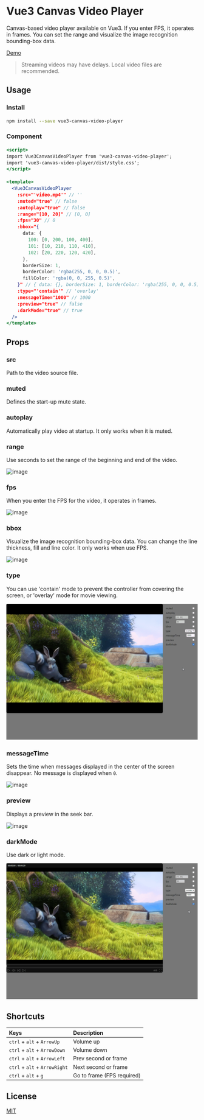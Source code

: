 # Vue3 Canvas Video Player

Canvas-based video player available on Vue3. If you enter FPS, it operates in frames. You can set the range and visualize the image recognition bounding-box data.

[Demo](https://stackblitz.com/edit/vue3-canvas-video-player?file=src/App.vue)

> Streaming videos may have delays. Local video files are recommended.

## Usage

### Install

```bash
npm install --save vue3-canvas-video-player
```

### Component

```jsx
<script>
import Vue3CanvasVideoPlayer from 'vue3-canvas-video-player';
import 'vue3-canvas-video-player/dist/style.css';
</script>

<template>
  <Vue3CanvasVideoPlayer
    :src="'video.mp4'" // ''
    :muted="true" // false
    :autoplay="true" // false
    :range="[10, 20]" // [0, 0]
    :fps="30" // 0
    :bbox="{
      data: {
        100: [0, 200, 100, 400],
        101: [10, 210, 110, 410],
        102: [20, 220, 120, 420],
      },
      borderSize: 1,
      borderColor: 'rgba(255, 0, 0, 0.5)',
      fillColor: 'rgba(0, 0, 255, 0.5)',
    }" // { data: {}, borderSize: 1, borderColor: 'rgba(255, 0, 0, 0.5)', fillColor: 'rgba(0, 0, 255, 0.5)' }; } }
    :type="'contain'" // 'overlay'
    :messageTime="1000" // 1000
    :preview="true" // false
    :darkMode="true" // true
  />
</template>
```

## Props

### src

Path to the video source file.

### muted

Defines the start-up mute state.

### autoplay

Automatically play video at startup. It only works when it is muted.

### range

Use seconds to set the range of the beginning and end of the video.

![image](https://github.com/GronkOut/vue3-canvas-video-player/raw/main/public/range.gif)

### fps

When you enter the FPS for the video, it operates in frames.

![image](https://github.com/GronkOut/vue3-canvas-video-player/raw/main/public/fps.gif)

### bbox

Visualize the image recognition bounding-box data. You can change the line thickness, fill and line color. It only works when use FPS.

![image](https://github.com/GronkOut/vue3-canvas-video-player/raw/main/public/bbox.gif)

### type

You can use 'contain' mode to prevent the controller from covering the screen, or 'overlay' mode for movie viewing.

![image](https://github.com/GronkOut/vue3-canvas-video-player/raw/main/public/type.gif)

### messageTime

Sets the time when messages displayed in the center of the screen disappear. No message is displayed when `0`.

![image](https://github.com/GronkOut/vue3-canvas-video-player/raw/main/public/messageTime.gif)

### preview

Displays a preview in the seek bar.

![image](https://github.com/GronkOut/vue3-canvas-video-player/raw/main/public/preview.gif)

### darkMode

Use dark or light mode.

![image](https://github.com/GronkOut/vue3-canvas-video-player/raw/main/public/darkMode.gif)

## Shortcuts

Keys | Description
:- | :-
`ctrl` + `alt` + `ArrowUp` | Volume up
`ctrl` + `alt` + `ArrowDown` | Volume down
`ctrl` + `alt` + `ArrowLeft` | Prev second or frame
`ctrl` + `alt` + `ArrowRight` | Next second or frame
`ctrl` + `alt` + `g` | Go to frame (FPS required)

## License

[MIT](http://opensource.org/licenses/MIT)
